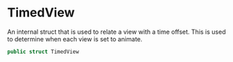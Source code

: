 # TimedView

An internal struct that is used to relate a view with a time offset. This is used to determine when each view is set to animate.

``` swift
public struct TimedView 
```
